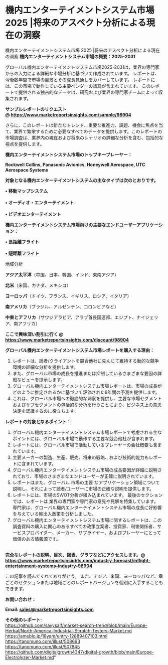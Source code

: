 # 機内エンターテイメントシステム市場 2025 |将来のアスペクト分析による現在の洞察
 機内エンターテイメントシステム市場 2025 |将来のアスペクト分析による現在の洞察
<strong><b>機内エンターテイメントシステム市場の概要：2025-2031</b></strong>

グローバル機内エンターテイメントシステム市場2025-2031は、業界の専門家からの入力による詳細な市場分析に基づいて作成されています。 レポートは、今後数年間で市場の風景とその成長見通しをカバーしています。 レポートには、この市場で動作している主要ベンダーの議論が含まれています。 このレポートで提供される独占的なデータは、研究および業界の専門家チームによって収集されます。

<strong>サンプルレポートのリクエスト @ <a href=https://www.marketreportsinsights.com/sample/98904>https://www.marketreportsinsights.com/sample/98904</a></strong>

さらに、このレポートは新たなトレンド、重要な推進力、課題、機会に焦点を当て、業界で繁栄するために必要なすべてのデータを提供します。このレポートの市場調査は、業界内の現在および将来のシナリオの詳細な分析を含む、包括的な視点を提供します。

<strong>機内エンターテイメントシステム市場のトップキープレーヤー：</strong>

<strong>Rockwell Collins, Panasonic Avionics, Honeywell Aerospace, UTC Aerospace Systems</strong>

<strong><b>対象となる機内エンターテイメントシステムの主なタイプは次のとおりです。</b></strong>

<strong>• 移動マップシステム<br><br>• オーディオ・エンターテイメント<br><br>• ビデオエンターテイメント</strong>

<strong><b>機内エンターテイメントシステム市場向けの主要なエンドユーザーアプリケーション：</b></strong>

<strong>• 長距離フライト<br><br>• 短距離フライト</strong>

 地域分析

<strong><b>アジア太平洋</b></strong>（中国、日本、韓国、インド、東南アジア）

<strong><b>北米</b></strong>（米国、カナダ、メキシコ）

<strong><b>ヨーロッパ</b></strong>（ドイツ、フランス、イギリス、ロシア、イタリア）

<strong><b>南アメリカ</b></strong>（ブラジル、アルゼンチン、コロンビアなど）

<strong><b>中東とアフリカ</b></strong>（サウジアラビア、アラブ首長国連邦、エジプト、ナイジェリア、南アフリカ）

<strong>ここで興味深い割引に行く @ <a href=https://www.marketreportsinsights.com/discount/98904>https://www.marketreportsinsights.com/discount/98904</a></strong>

<strong><b>グローバル機内エンターテイメントシステム市場レポートを購入する理由：</b></strong>
<ol>
  <li>レポートは、読者/クライアントを競合他社に先んじて維持する動的な競争環境の詳細な分析を提供します。</li>
  <li>また、グローバル市場の成長を推進または抑制しているさまざまな要因の詳細なビューを提示します。</li>
  <li>グローバル機内エンターテイメントシステム市場レポートは、市場の成長がどのように推定されるかに基づいて評価された8年間の予測を提供します。</li>
  <li>これは、グローバル市場への徹底的な洞察を提供し、主要な市場セグメントおよびサブセグメントの包括的な分析を行うことにより、ビジネス上の意思決定を認識するのに役立ちます。</li>
</ol>
<strong><b>レポートの対象となるポイント：</b></strong>
<ol>
  <li>グローバル機内エンターテイメントシステム市場レポートで考慮される主なポイントには、グローバル市場で動作する主要な競合他社が含まれます。</li>
  <li>レポートには、グローバル市場で活動しているプレーヤーの会社概要も含まれています。</li>
  <li>主要メーカーの製造、生産、販売、将来の戦略、および技術的能力もレポートに含まれています。</li>
  <li>グローバル機内エンターテイメントシステム市場の成長要因が詳細に説明されており、市場のさまざまなエンドユーザーが正確に説明されています。</li>
  <li>レポートはまた、グローバル 市場の主要 なアプリケーション領域について説明し、それによって読者/ユーザーに市場の正確な説明を提供します。</li>
  <li>レポートには、市場のSWOT分析が組み込まれています。 最後のセクションでは、レポートは 業界の専門家や専門家の意見や見解を特集しています。 専門家は、グローバル機内エンターテイメントシステム市場の成長に好影響を与えている輸出入政策を分析しました。</li>
  <li>グローバル機内エンターテイメントシステム市場に関するレポートは、この調査資料の購入に関心のあるすべての政策立案者、投資家、利害関係者、サービスプロバイダー、メーカー、サプライヤー、およびプレーヤーにとって価値のある情報源です。</li>
</ol><br>
<strong>完全なレポートの説明、目次、図表、グラフなどにアクセスします。@ <a href=https://www.marketreportsinsights.com/industry-forecast/inflight-entertainment-systems-industry-98904>https://www.marketreportsinsights.com/industry-forecast/inflight-entertainment-systems-industry-98904</a></strong>

この記事を読んでくれてありがとう。 また、アジア、米国、ヨーロッパなど、章ごとのセクションまたは地域ごとのレポートバージョンを個別に入手することもできます。

<strong><b>お問い合わせ：</b></strong>

<strong>Email: </strong><a href=mailto:sales@marketreportsinsights.com><strong>sales@marketreportsinsights.com</strong></a>

<strong>その他のレポート:</strong>
<br>
<a href=https://github.com/sayysaif/market-search-trend/blob/main/Europe-Herbal/North-America-Industrial-Scratch-Testers-Market.md>https://github.com/sayysaif/market-search-trend/blob/main/Europe-Herbal/North-America-Industrial-Scratch-Testers-Market.md</a>
<br>
<a href=https://ameblo.jp/18yam/entry-12889407103.html>https://ameblo.jp/18yam/entry-12889407103.html</a>
<br>
<a href=https://tanomuno.com/illust/508693>https://tanomuno.com/illust/508693</a>
<br>
<a href=https://tanomuno.com/illust/507845>https://tanomuno.com/illust/507845</a>
<br>
<a href=https://github.com/digitalgrowth4347/digital-growth/blob/main/Europe-Electrolyzer-Market.md>https://github.com/digitalgrowth4347/digital-growth/blob/main/Europe-Electrolyzer-Market.md</a>"
